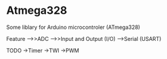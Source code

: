 # Atmega328
Some liblary for Arduino microcontroler (ATmega328)

Feature
-->>ADC
-->>Input and Output (I/O)
-->Serial (USART)

TODO
->Timer
->TWI
->PWM
